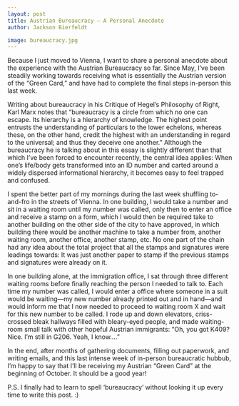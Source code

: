 ```yaml
---
layout: post
title: Austrian Bureaucracy — A Personal Anecdote
author: Jackson Bierfeldt

image: bureaucracy.jpg
---
```


Because I just moved to Vienna, I want to share a personal anecdote about the experience with the Austrian Bureaucracy so far. Since May, I’ve been steadily working towards receiving what is essentially the Austrian version of the “Green Card,” and have had to complete the final steps in-person this last week.

Writing about bureaucracy in his Critique of Hegel’s Philosophy of Right, Karl Marx notes that “bureaucracy is a circle from which no one can escape. Its hierarchy is a hierarchy of knowledge. The highest point entrusts the understanding of particulars to the lower echelons, whereas these, on the other hand, credit the highest with an understanding in regard to the universal; and thus they deceive one another.” Although the bureaucracy he is talking about in this essay is slightly different than that which I’ve been forced to encounter recently, the central idea applies: When one’s life/body gets transformed into an ID number and carted around a widely dispersed informational hierarchy, it becomes easy to feel trapped and confused.

I spent the better part of my mornings during the last week shuffling to-and-fro in the streets of Vienna. In one building, I would take a number and sit in a waiting room until my number was called, only then to enter an office and receive a stamp on a form, which I would then be required take to another building on the other side of the city to have approved, in which building there would be another machine to take a number from, another waiting room, another office, another stamp, etc. No one part of the chain had any idea about the total project that all the stamps and signatures were leadings towards: It was just another paper to stamp if the previous stamps and signatures were already on it.

In one building alone, at the immigration office, I sat through three different waiting rooms before finally reaching the person I needed to talk to. Each time my number was called, I would enter a office where someone in a suit would be waiting—my new number already printed out and in hand—and would inform me that I now needed to proceed to waiting room X and wait for this new number to be called. I rode up and down elevators, criss-crossed bleak hallways filled with bleary-eyed people, and made waiting-room small talk with other hopeful Austrian immigrants: “Oh, you got K409? Nice. I’m still in G206. Yeah, I know….”

In the end, after months of gathering documents, filling out paperwork, and writing emails, and this last intense week of in-person bureaucratic hubbub, I’m happy to say that I’ll be receiving my Austrian “Green Card” at the beginning of October. It should be a good year!

P.S. I finally had to learn to spell ‘bureaucracy’ without looking it up every time to write this post. :)
